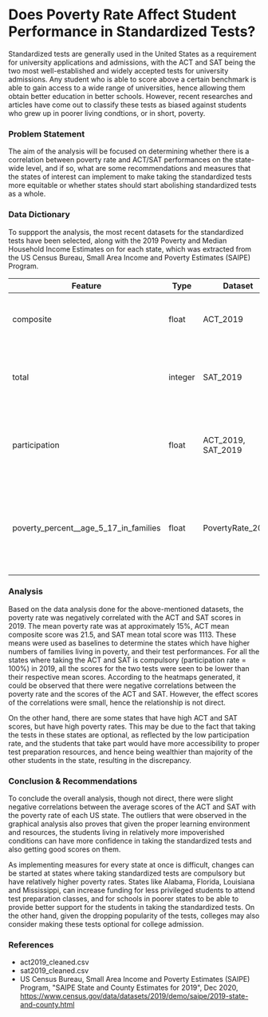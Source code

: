 # Does Poverty Rate Affect Student Performance in Standardized Tests?

Standardized tests are generally used in the United States as a requirement for university applications and admissions, with the ACT and SAT being the two most well-established and widely accepted tests for university admissions. Any student who is able to score above a certain benchmark is able to gain access to a wide range of universities, hence allowing them obtain better education in better schools. However, recent researches and articles have come out to classify these tests as biased against students who grew up in poorer living condtions, or in short, poverty.

### Problem Statement

The aim of the analysis will be focused on determining whether there is a correlation between poverty rate and ACT/SAT performances on the state-wide level, and if so, what are some recommendations and measures that the states of interest can implement to make taking the standardized tests more equitable or whether states should start abolishing standardized tests as a whole.

### Data Dictionary

To suppport the analysis, the most recent datasets for the standardized tests have been selected, along with the 2019 Poverty and Median Household Income Estimates on for each state, which was extracted from the US Census Bureau, Small Area Income and Poverty Estimates (SAIPE) Program.

|Feature|Type|Dataset|Description|
|---|---|---|---|
|composite|float|ACT_2019|The average composite score of each US state.| 
|total|integer|SAT_2019|The average total score of each US state. (EBRW + Math)|
|participation|float|ACT_2019, SAT_2019|The participation rate of the ACT in 2019 of each US state.|
|poverty_percent__age_5_17_in_families|float|PovertyRate_2019|The poverty percentage of children aged 5 to 17 within families in poverty of each US state.|

### Analysis

Based on the data analysis done for the above-mentioned datasets, the poverty rate was negatively correlated with the ACT and SAT scores in 2019. The mean poverty rate was at approximately 15%, ACT mean composite score was 21.5, and SAT mean total score was 1113. These means were used as baselines to determine the states which have higher numbers of families living in poverty, and their test performances. For all the states where taking the ACT and SAT is compulsory (participation rate = 100%) in 2019, all the scores for the two tests were seen to be lower than their respective mean scores. According to the heatmaps generated, it could be observed that there were negative correlations between the poverty rate and the scores of the ACT and SAT. However, the effect scores of the correlations were small, hence the relationship is not direct. 

On the other hand, there are some states that have high ACT and SAT scores, but have high poverty rates. This may be due to the fact that taking the tests in these states are optional, as reflected by the low participation rate, and the students that take part would have more accessibility to proper test preparation resources, and hence being wealthier than majority of the other students in the state, resulting in the discrepancy.

### Conclusion & Recommendations

To conclude the overall analysis, though not direct, there were slight negative correlations between the average scores of the ACT and SAT with the poverty rate of each US state. The outliers that were observed in the graphical analysis also proves that given the proper learning environment and resources, the students living in relatively more impoverished conditions can have more confidence in taking the standardized tests and also getting good scores on them.

As implementing measures for every state at once is difficult, changes can be started at states where taking standardized tests are compulsory but have relatively higher poverty rates. States like Alabama, Florida, Louisiana and Mississippi, can increase funding for less privileged students to attend test preparation classes, and for schools in poorer states to be able to provide better support for the students in taking the standardized tests. On the other hand, given the dropping popularity of the tests, colleges may also consider making these tests optional for college admission.

### References

- act2019_cleaned.csv
- sat2019_cleaned.csv
- US Census Bureau, Small Area Income and Poverty Estimates (SAIPE) Program, "SAIPE State and County Estimates for 2019", Dec 2020, https://www.census.gov/data/datasets/2019/demo/saipe/2019-state-and-county.html

